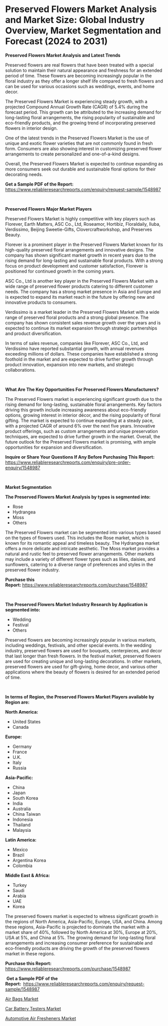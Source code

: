 <p><h1>Preserved Flowers Market Analysis and Market Size: Global Industry Overview, Market Segmentation and Forecast (2024 to 2031)</h1></p><p><strong>Preserved Flowers Market Analysis and Latest Trends</strong></p>
<p><p>Preserved flowers are real flowers that have been treated with a special solution to maintain their natural appearance and freshness for an extended period of time. These flowers are becoming increasingly popular in the floral industry as they offer a longer shelf life compared to fresh flowers and can be used for various occasions such as weddings, events, and home decor.</p><p>The Preserved Flowers Market is experiencing steady growth, with a projected Compound Annual Growth Rate (CAGR) of 5.4% during the forecast period. This growth can be attributed to the increasing demand for long-lasting floral arrangements, the rising popularity of sustainable and eco-friendly products, and the growing trend of incorporating preserved flowers in interior design.</p><p>One of the latest trends in the Preserved Flowers Market is the use of unique and exotic flower varieties that are not commonly found in fresh form. Consumers are also showing interest in customizing preserved flower arrangements to create personalized and one-of-a-kind designs.</p><p>Overall, the Preserved Flowers Market is expected to continue expanding as more consumers seek out durable and sustainable floral options for their decorating needs.</p></p>
<p><strong>Get a Sample PDF of the Report:&nbsp;</strong> <a href="https://www.reliableresearchreports.com/enquiry/request-sample/1548987">https://www.reliableresearchreports.com/enquiry/request-sample/1548987</a></p>
<p>&nbsp;</p>
<p><strong>Preserved Flowers Major Market Players</strong></p>
<p><p>Preserved Flowers Market is highly competitive with key players such as Florever, Earth Matters, ASC Co., Ltd, Roseamor, Hortibiz, Floraldaily, Iluba, Verdissimo, Beijing Sweetie-Gifts, Clovercraftworkshop, and Preserves Beauty.</p><p>Florever is a prominent player in the Preserved Flowers Market known for its high-quality preserved floral arrangements and innovative designs. The company has shown significant market growth in recent years due to the rising demand for long-lasting and sustainable floral products. With a strong focus on product development and customer satisfaction, Florever is positioned for continued growth in the coming years.</p><p>ASC Co., Ltd is another key player in the Preserved Flowers Market with a wide range of preserved flower products catering to different customer needs. The company has a strong market presence in Asia and Europe and is expected to expand its market reach in the future by offering new and innovative products to consumers.</p><p>Verdissimo is a market leader in the Preserved Flowers Market with a wide range of preserved floral products and a strong global presence. The company has shown consistent sales revenue growth over the years and is expected to continue its market expansion through strategic partnerships and product diversification.</p><p>In terms of sales revenue, companies like Florever, ASC Co., Ltd, and Verdissimo have reported substantial growth, with annual revenues exceeding millions of dollars. These companies have established a strong foothold in the market and are expected to drive further growth through product innovation, expansion into new markets, and strategic collaborations.</p></p>
<p>&nbsp;</p>
<p><strong>What Are The Key Opportunities For Preserved Flowers Manufacturers?</strong></p>
<p><p>The Preserved Flowers market is experiencing significant growth due to the rising demand for long-lasting, sustainable floral arrangements. Key factors driving this growth include increasing awareness about eco-friendly options, growing interest in interior décor, and the rising popularity of floral gifting. The market is expected to continue expanding at a steady pace, with a projected CAGR of around 6% over the next five years. Innovative product offerings, such as custom arrangements and unique preservation techniques, are expected to drive further growth in the market. Overall, the future outlook for the Preserved Flowers market is promising, with ample opportunities for expansion and diversification.</p></p>
<p><strong>Inquire or Share Your Questions If Any Before Purchasing This Report:</strong> <a href="https://www.reliableresearchreports.com/enquiry/pre-order-enquiry/1548987">https://www.reliableresearchreports.com/enquiry/pre-order-enquiry/1548987</a></p>
<p>&nbsp;</p>
<p><strong>Market Segmentation</strong></p>
<p><strong>The Preserved Flowers Market Analysis by types is segmented into:</strong></p>
<p><ul><li>Rose</li><li>Hydrangea</li><li>Moss</li><li>Others</li></ul></p>
<p><p>The Preserved Flowers market can be segmented into various types based on the types of flowers used. This includes the Rose market, which is known for its romantic appeal and timeless beauty. The Hydrangea market offers a more delicate and intricate aesthetic. The Moss market provides a natural and rustic feel to preserved flower arrangements. Other markets may include a variety of different flower types such as lilies, daisies, and sunflowers, catering to a diverse range of preferences and styles in the preserved flower industry.</p></p>
<p><strong>Purchase this Report:&nbsp;</strong><a href="https://www.reliableresearchreports.com/purchase/1548987">https://www.reliableresearchreports.com/purchase/1548987</a></p>
<p>&nbsp;</p>
<p><strong>The Preserved Flowers Market Industry Research by Application is segmented into:</strong></p>
<p><ul><li>Wedding</li><li>Festival</li><li>Others</li></ul></p>
<p><p>Preserved flowers are becoming increasingly popular in various markets, including weddings, festivals, and other special events. In the wedding industry, preserved flowers are used for bouquets, centerpieces, and decor that last longer than fresh flowers. In the festival market, preserved flowers are used for creating unique and long-lasting decorations. In other markets, preserved flowers are used for gift-giving, home decor, and various other applications where the beauty of flowers is desired for an extended period of time.</p></p>
<p>&nbsp;</p>
<p><strong>In terms of Region, the Preserved Flowers Market Players available by Region are:</strong></p>
<p>
    <p> <strong> North America: </strong>
        <ul>
            <li>United States</li>
            <li>Canada</li>
        </ul>
        </p> 
    <p> <strong> Europe: </strong>
        <ul>
            <li>Germany</li>
            <li>France</li>
            <li>U.K.</li>
            <li>Italy</li>
            <li>Russia</li>
        </ul>
        </p> 
    <p> <strong> Asia-Pacific: </strong>
        <ul>
            <li>China</li>
            <li>Japan</li>
            <li>South Korea</li>
            <li>India</li>
            <li>Australia</li>
            <li>China Taiwan</li>
            <li>Indonesia</li>
            <li>Thailand</li>
            <li>Malaysia</li>
        </ul>
        </p> 
    <p> <strong> Latin America: </strong>
        <ul>
            <li>Mexico</li>
            <li>Brazil</li>
            <li>Argentina Korea</li>
            <li>Colombia</li>
        </ul>
        </p> 
    <p> <strong> Middle East & Africa: </strong>
        <ul>
            <li>Turkey</li>
            <li>Saudi</li>
            <li>Arabia</li>
            <li>UAE</li>
            <li>Korea</li>
        </ul>
    </p>
    </p>
<p><p>The preserved flowers market is expected to witness significant growth in the regions of North America, Asia-Pacific, Europe, USA, and China. Among these regions, Asia-Pacific is projected to dominate the market with a market share of 40%, followed by North America at 30%, Europe at 20%, USA at 5%, and China at 5%. The growing demand for long-lasting floral arrangements and increasing consumer preference for sustainable and eco-friendly products are driving the growth of the preserved flowers market in these regions.</p></p>
<p><strong>Purchase this Report: </strong><a href="https://www.reliableresearchreports.com/purchase/1548987">https://www.reliableresearchreports.com/purchase/1548987</a></p>
<p>&nbsp;<strong>Get a Sample PDF of the Report:&nbsp;&nbsp;</strong><a href="https://www.reliableresearchreports.com/enquiry/request-sample/1548987">https://www.reliableresearchreports.com/enquiry/request-sample/1548987</a></p>
<p><strong></strong></p>
<p><p><a href="https://shimmer-gardenia-37a.notion.site/Air-Bags-Market-Size-Furnishes-Valuable-Information-Encompassing-Market-Share-Market-Trends-and-Pr-af68ebbf22a04a1eaaf2b70b8a4cc224">Air Bags Market</a></p><p><a href="https://meowing-lemming-dd3.notion.site/Car-Battery-Testers-Market-Analysis-Examines-its-Scope-on-Growth-Opportunities-and-Forecasted-Trend-782e64077ec6472cb1db41a17d82e1b5">Car Battery Testers Market</a></p><p><a href="https://cute-banjo-8ca.notion.site/Automotive-Air-Fresheners-Market-Offers-Provide-Insightful-Data-for-the-Time-Period-from-2024-to-203-6d2a7b0851a84191a395c2050a0c2bd8">Automotive Air Fresheners Market</a></p></p>